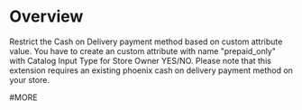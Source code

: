 # Overview

Restrict the Cash on Delivery payment method based on custom attribute value. You have to create an custom attribute with name "prepaid_only" with Catalog Input Type for Store Owner YES/NO. Please note that this extension requires an existing phoenix cash on delivery payment method on your store.

#MORE
